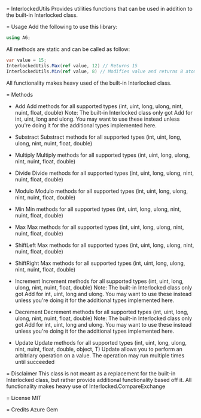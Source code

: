 = InterlockedUtils
Provides utilities functions that can be used in addition to the built-in Interlocked class.

= Usage
Add the following to use this library:
```cs
using AG;
```

All methods are static and can be called as follow:
```cs
var value = 15;
InterlockedUtils.Max(ref value, 12) // Returns 15
InterlockedUtils.Min(ref value, 8) // Modifies value and returns 8 atomically
```
All functionality makes heavy used of the built-in Interlocked class.

= Methods
- Add
Add methods for all supported types (int, uint, long, ulong, nint, nuint, float, double)
Note: The built-in Interlocked class only got Add for int, uint, long and ulong. You may want to use these instead unless you're doing it for the additional types implemented here.

- Substract
Substract methods for all supported types (int, uint, long, ulong, nint, nuint, float, double)

- Multiply
Multiply methods for all supported types (int, uint, long, ulong, nint, nuint, float, double)

- Divide
Divide methods for all supported types (int, uint, long, ulong, nint, nuint, float, double)

- Modulo
Modulo methods for all supported types (int, uint, long, ulong, nint, nuint, float, double)

- Min
Min methods for all supported types (int, uint, long, ulong, nint, nuint, float, double)

- Max
Max methods for all supported types (int, uint, long, ulong, nint, nuint, float, double)

- ShiftLeft
Max methods for all supported types (int, uint, long, ulong, nint, nuint, float, double)

- ShiftRight
Max methods for all supported types (int, uint, long, ulong, nint, nuint, float, double)

- Increment
Increment methods for all supported types (int, uint, long, ulong, nint, nuint, float, double)
Note: The built-in Interlocked class only got Add for int, uint, long and ulong. You may want to use these instead unless you're doing it for the additional types implemented here.

- Decrement
Decrement methods for all supported types (int, uint, long, ulong, nint, nuint, float, double)
Note: The built-in Interlocked class only got Add for int, uint, long and ulong. You may want to use these instead unless you're doing it for the additional types implemented here.

- Update
Update methods for all supported types (int, uint, long, ulong, nint, nuint, float, double, object, T)
Update allows you to perform an arbitriary operation on a value. The operation may run multiple times until succeeded

= Disclaimer
This class is not meant as a replacement for the built-in Interlocked class, but rather provide additional functionality based off it. All functionality makes heavy use of Interlocked.CompareExchange

= License
MIT

= Credits
Azure Gem